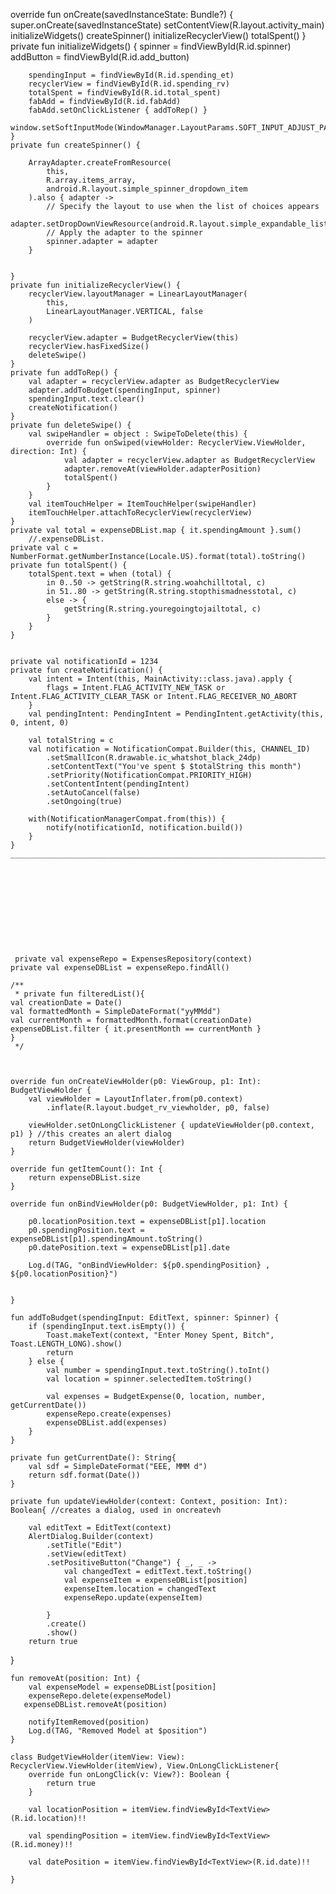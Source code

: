 override fun onCreate(savedInstanceState: Bundle?) {
        super.onCreate(savedInstanceState)
        setContentView(R.layout.activity_main)
        initializeWidgets()
        createSpinner()
        initializeRecyclerView()
        totalSpent()
    }
    private fun initializeWidgets() {
        spinner = findViewById(R.id.spinner)
        addButton = findViewById(R.id.add_button)

        spendingInput = findViewById(R.id.spending_et)
        recyclerView = findViewById(R.id.spending_rv)
        totalSpent = findViewById(R.id.total_spent)
        fabAdd = findViewById(R.id.fabAdd)
        fabAdd.setOnClickListener { addToRep() }
        window.setSoftInputMode(WindowManager.LayoutParams.SOFT_INPUT_ADJUST_PAN)
    }
    private fun createSpinner() {

        ArrayAdapter.createFromResource(
            this,
            R.array.items_array,
            android.R.layout.simple_spinner_dropdown_item
        ).also { adapter ->
            // Specify the layout to use when the list of choices appears
            adapter.setDropDownViewResource(android.R.layout.simple_expandable_list_item_1)
            // Apply the adapter to the spinner
            spinner.adapter = adapter
        }


    }
    private fun initializeRecyclerView() {
        recyclerView.layoutManager = LinearLayoutManager(
            this,
            LinearLayoutManager.VERTICAL, false
        )

        recyclerView.adapter = BudgetRecyclerView(this)
        recyclerView.hasFixedSize()
        deleteSwipe()
    }
    private fun addToRep() {
        val adapter = recyclerView.adapter as BudgetRecyclerView
        adapter.addToBudget(spendingInput, spinner)
        spendingInput.text.clear()
        createNotification()
    }
    private fun deleteSwipe() {
        val swipeHandler = object : SwipeToDelete(this) {
            override fun onSwiped(viewHolder: RecyclerView.ViewHolder, direction: Int) {
                val adapter = recyclerView.adapter as BudgetRecyclerView
                adapter.removeAt(viewHolder.adapterPosition)
                totalSpent()
            }
        }
        val itemTouchHelper = ItemTouchHelper(swipeHandler)
        itemTouchHelper.attachToRecyclerView(recyclerView)
    }
    private val total = expenseDBList.map { it.spendingAmount }.sum()
        //.expenseDBList.
    private val c = NumberFormat.getNumberInstance(Locale.US).format(total).toString()
    private fun totalSpent() {
        totalSpent.text = when (total) {
            in 0..50 -> getString(R.string.woahchilltotal, c)
            in 51..80 -> getString(R.string.stopthismadnesstotal, c)
            else -> {
                getString(R.string.youregoingtojailtotal, c)
            }
        }
    }


    private val notificationId = 1234
    private fun createNotification() {
        val intent = Intent(this, MainActivity::class.java).apply {
            flags = Intent.FLAG_ACTIVITY_NEW_TASK or Intent.FLAG_ACTIVITY_CLEAR_TASK or Intent.FLAG_RECEIVER_NO_ABORT
        }
        val pendingIntent: PendingIntent = PendingIntent.getActivity(this, 0, intent, 0)

        val totalString = c
        val notification = NotificationCompat.Builder(this, CHANNEL_ID)
            .setSmallIcon(R.drawable.ic_whatshot_black_24dp)
            .setContentText("You've spent $ $totalString this month")
            .setPriority(NotificationCompat.PRIORITY_HIGH)
            .setContentIntent(pendingIntent)
            .setAutoCancel(false)
            .setOngoing(true)

        with(NotificationManagerCompat.from(this)) {
            notify(notificationId, notification.build())
        }
    }
    ___________________________________________________________________________________________________________________________________________
    
    
    
    
    
    
    
    
    
    
    
     private val expenseRepo = ExpensesRepository(context)
    private val expenseDBList = expenseRepo.findAll()

    /**
     * private fun filteredList(){
    val creationDate = Date()
    val formattedMonth = SimpleDateFormat("yyMMdd")
    val currentMonth = formattedMonth.format(creationDate)
    expenseDBList.filter { it.presentMonth == currentMonth }
    }
     */



    override fun onCreateViewHolder(p0: ViewGroup, p1: Int): BudgetViewHolder {
        val viewHolder = LayoutInflater.from(p0.context)
            .inflate(R.layout.budget_rv_viewholder, p0, false)

        viewHolder.setOnLongClickListener { updateViewHolder(p0.context, p1) } //this creates an alert dialog
        return BudgetViewHolder(viewHolder)
    }

    override fun getItemCount(): Int {
        return expenseDBList.size
    }

    override fun onBindViewHolder(p0: BudgetViewHolder, p1: Int) {

        p0.locationPosition.text = expenseDBList[p1].location
        p0.spendingPosition.text = expenseDBList[p1].spendingAmount.toString()
        p0.datePosition.text = expenseDBList[p1].date

        Log.d(TAG, "onBindViewHolder: ${p0.spendingPosition} , ${p0.locationPosition}")


    }

    fun addToBudget(spendingInput: EditText, spinner: Spinner) {
        if (spendingInput.text.isEmpty()) {
            Toast.makeText(context, "Enter Money Spent, Bitch", Toast.LENGTH_LONG).show()
            return
        } else {
            val number = spendingInput.text.toString().toInt()
            val location = spinner.selectedItem.toString()

            val expenses = BudgetExpense(0, location, number, getCurrentDate())
            expenseRepo.create(expenses)
            expenseDBList.add(expenses)
        }
    }

    private fun getCurrentDate(): String{
        val sdf = SimpleDateFormat("EEE, MMM d")
        return sdf.format(Date())
    }

    private fun updateViewHolder(context: Context, position: Int): Boolean{ //creates a dialog, used in oncreatevh

        val editText = EditText(context)
        AlertDialog.Builder(context)
            .setTitle("Edit")
            .setView(editText)
            .setPositiveButton("Change") { _, _ ->
                val changedText = editText.text.toString()
                val expenseItem = expenseDBList[position]
                expenseItem.location = changedText
                expenseRepo.update(expenseItem)

            }
            .create()
            .show()
        return true
}

    fun removeAt(position: Int) {
        val expenseModel = expenseDBList[position]
        expenseRepo.delete(expenseModel)
       expenseDBList.removeAt(position)

        notifyItemRemoved(position)
        Log.d(TAG, "Removed Model at $position")
    }

    class BudgetViewHolder(itemView: View): RecyclerView.ViewHolder(itemView), View.OnLongClickListener{
        override fun onLongClick(v: View?): Boolean {
            return true
        }

        val locationPosition = itemView.findViewById<TextView>(R.id.location)!!

        val spendingPosition = itemView.findViewById<TextView>(R.id.money)!!

        val datePosition = itemView.findViewById<TextView>(R.id.date)!!

    }
    
    
    
